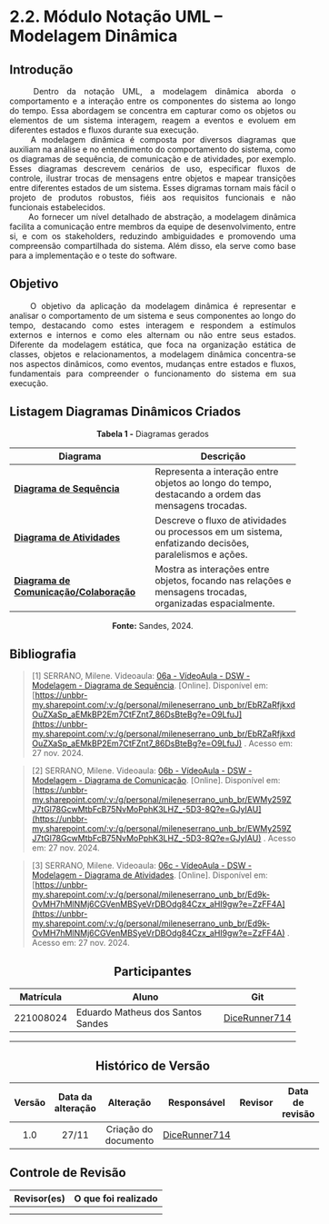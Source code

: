 # 2.2. Módulo Notação UML – Modelagem Dinâmica

<!-- Foco_2: Modelagem UML Dinâmica.

Entrega Mínima: 1 Modelo Dinâmico (ESCOPO: Diagrama de Sequência; Diagrama de Atividades; Diagrama de Comunicação/Colaboração ou Diagrama de Estados).

Apresentação (em sala) explicando o modelo dinâmico especificado, com: (i) rastro claro aos membros participantes (MOSTRAR QUADRO DE PARTICIPAÇÕES & COMMITS); (ii) justificativas & senso crítico sobre o modelo, e (iii) comentários gerais sobre o trabalho em equipe. Tempo da Apresentação: +/- 5min. Recomendação: Apresentar diretamente via Wiki ou GitPages do Projeto. Baixar os conteúdos com antecedência, evitando problemas de internet no momento de exposição nas Dinâmicas de Avaliação.

A Wiki ou GitPages do Projeto deve conter um tópico dedicado ao Módulo Modelagem Dinâmica (Notação UML), com 1 modelo, histórico de versões, referências, e demais detalhamentos gerados pela equipe nesse escopo. -->

## Introdução 
<!--  
- **Apresente o tema do projeto ou estudo;**
- **Busque trazer referências no decorrer do texto;**
- Destaque a relevância do diagrama ou abordagem para a área de aplicação.
- Mencione brevemente os principais aspectos que serão abordados no documento.
-->

<div align="justify">&emsp;&emsp;
Dentro da notação UML, a modelagem dinâmica aborda o comportamento e a interação entre os componentes do sistema ao longo do tempo. Essa abordagem se concentra em capturar como os objetos ou elementos de um sistema interagem, reagem a eventos e evoluem em diferentes estados e fluxos durante sua execução.
</div>

<div align="justify">&emsp;&emsp;
A modelagem dinâmica é composta por diversos diagramas que auxiliam na análise e no entendimento do comportamento do sistema, como os diagramas de sequência, de comunicação e de atividades, por exemplo. Esses diagramas descrevem cenários de uso, especificar fluxos de controle, ilustrar trocas de mensagens entre objetos e mapear transições entre diferentes estados de um sistema. Esses digramas tornam mais fácil o projeto de produtos robustos, fiéis aos requisitos funcionais e não funcionais estabelecidos.
</div>

<div align="justify">&emsp;&emsp;
Ao fornecer um nível detalhado de abstração, a modelagem dinâmica facilita a comunicação entre membros da equipe de desenvolvimento, entre si, e com os stakeholders, reduzindo ambiguidades e promovendo uma compreensão compartilhada do sistema. Além disso, ela serve como base para a implementação e o teste do software.
</div>

## Objetivo
<!--  
- **Declare o que se pretende alcançar com o diagrama em projetos no geral; Busque referenciar!**
- **Declare o que se pretende alcançar com o diagrama para equipe neste contexto;**
- **Destaque os resultados esperados, como soluções para problemas, melhorias no entendimento ou suporte à tomada de decisões.**
-->

<div align="justify">&emsp;&emsp;
O objetivo da aplicação da modelagem dinâmica é representar e analisar o comportamento de um sistema e seus componentes ao longo do tempo, destacando como estes interagem e respondem a estímulos externos e internos e como eles alternam ou não entre seus estados. Diferente da modelagem estática, que foca na organização estática de classes, objetos e relacionamentos, a modelagem dinâmica concentra-se nos aspectos dinâmicos, como eventos, mudanças entre estados e fluxos, fundamentais para compreender o funcionamento do sistema em sua execução.
</div>

## Listagem Diagramas Dinâmicos Criados
<!--  
- **Explique o processo utilizado para desenvolver o trabalho. COMO foi feito?**
- **Descreva as ferramentas, técnicas ou referências utilizadas na construção do diagrama ou solução. Se houver alguma ferramenta específica determinada pela professora, a sugestão é usá-la sendo em qualquer etapa do processo. Podem começar com uma ferramenta que já são familiarizados e depois explorar outras ferramentas.**
- Se desejarem, podem citar os desafios encontrados seguindo a metodologia, propostas de melhoria, etc.
-->

<center><b>Tabela 1 -</b> Diagramas gerados</center>

| **Diagrama**                            | **Descrição**                                                                                             |
| --------------------------------------- | --------------------------------------------------------------------------------------------------------- |
| [**Diagrama de Sequência**]()               | Representa a interação entre objetos ao longo do tempo, destacando a ordem das mensagens trocadas.        |
| [**Diagrama de Atividades**](/docs/Projeto/DiagramaDeAtividades.md)              | Descreve o fluxo de atividades ou processos em um sistema, enfatizando decisões, paralelismos e ações.    |
| [**Diagrama de Comunicação/Colaboração**]() | Mostra as interações entre objetos, focando nas relações e mensagens trocadas, organizadas espacialmente. |
<center><b>Fonte:</b> Sandes, 2024.</center>

<!-- ### Versões Anteriores

<details>
<summary>Visualizar versão 1.2</summary>

### Versão 1.2 -->

<!-- Aqui documente as mudanças de uma versão para a outra -->
<!-- A Figura 1 apresenta não só o BPMN revisado como também alguns materiais utilizados durante sua confecção.

<center><b>Figura 1 -</b> BPMN revisado versão 1.2</center>

![Versao 1.2](../assets/BPMN/bpmn2.png)

<center><b>Fonte:</b> Lemos, 2024.</center>

</details>

<details>
<summary>Visualizar versão 1.1</summary>

### Versão 1.1

A Figura 2 apresenta não só o BPMN revisado como também alguns materiais utilizados durante sua confecção.

<center><b>Figura 2 -</b> BPMN revisado versão 1.1</center>

![Versao 1.1](../assets/BPMN/bpmnRevisado.jpg)

<center><b>Fonte:</b> Silva, Lemos, Sandes, Carvalho, 2024.</center>

</details>

<details>
<summary>Visualizar versão 1.0</summary>

### Versão 1.0

Primeira adaptação ao Bizagi pode ser vista na Figura 3.

<center><b>Figura 3 -</b> BPMN adaptado ao Bizagi versão 1.0</center>

![Versão 1.0](../assets/BPMN/BPMN.png)

<center><b>Fonte:</b> Bartz, Rodrigues, Reis, Sandes, Lemos,  Carvalho, Silva, Santos, Alves, Santos, 2024.</center>

</details> -->


## Bibliografia 

<!-- - **Altere!**-->

> [1] SERRANO, Milene. Videoaula: [06a - VídeoAula - DSW - Modelagem - Diagrama de Sequência](https://unbbr-my.sharepoint.com/:v:/g/personal/mileneserrano_unb_br/EbRZaRfjkxdOuZXaSp_aEMkBP2Em7CtFZnt7_86DsBteBg?e=O9LfuJ). [Online]. Disponível em: [https://unbbr-my.sharepoint.com/:v:/g/personal/mileneserrano_unb_br/EbRZaRfjkxdOuZXaSp_aEMkBP2Em7CtFZnt7_86DsBteBg?e=O9LfuJ](https://unbbr-my.sharepoint.com/:v:/g/personal/mileneserrano_unb_br/EbRZaRfjkxdOuZXaSp_aEMkBP2Em7CtFZnt7_86DsBteBg?e=O9LfuJ) . Acesso em: 27 nov. 2024.

> [2] SERRANO, Milene. Videoaula: [06b - VídeoAula - DSW - Modelagem - Diagrama de Comunicação](https://unbbr-my.sharepoint.com/:v:/g/personal/mileneserrano_unb_br/EWMy259ZJ7tGl78GcwMtbFcB75NvMoPphK3LHZ_-5D3-8Q?e=GJyIAU). [Online]. Disponível em: [https://unbbr-my.sharepoint.com/:v:/g/personal/mileneserrano_unb_br/EWMy259ZJ7tGl78GcwMtbFcB75NvMoPphK3LHZ_-5D3-8Q?e=GJyIAU](https://unbbr-my.sharepoint.com/:v:/g/personal/mileneserrano_unb_br/EWMy259ZJ7tGl78GcwMtbFcB75NvMoPphK3LHZ_-5D3-8Q?e=GJyIAU) . Acesso em: 27 nov. 2024.

> [3] SERRANO, Milene. Videoaula: [06c - VídeoAula - DSW - Modelagem - Diagrama de Atividades](https://unbbr-my.sharepoint.com/:v:/g/personal/mileneserrano_unb_br/Ed9k-OvMH7hMlNMj6CGVenMBSyeVrDBOdg84Czx_aHI9gw?e=ZzFF4A). [Online]. Disponível em: [https://unbbr-my.sharepoint.com/:v:/g/personal/mileneserrano_unb_br/Ed9k-OvMH7hMlNMj6CGVenMBSyeVrDBOdg84Czx_aHI9gw?e=ZzFF4A](https://unbbr-my.sharepoint.com/:v:/g/personal/mileneserrano_unb_br/Ed9k-OvMH7hMlNMj6CGVenMBSyeVrDBOdg84Czx_aHI9gw?e=ZzFF4A) . Acesso em: 27 nov. 2024.


<center>

## Participantes

</center>

<!-- de preferência: em ordem alfabética, seguindo o exemplo: -->

<div style="margin: 0 auto; width: fit-content;">

| Matrícula | Aluno                                 | Git                                                           |
| --------- | ------------------------------------- | ------------------------------------------------------------- |
| 221008024 | Eduardo Matheus dos Santos Sandes     | [DiceRunner714](https://github.com/DiceRunner714)             |

</div>

---

<center>

## Histórico de Versão

</center>

<!-- Lembre de alterar a data -->

<div style="margin: 0 auto; width: fit-content;">

| Versão | Data da alteração |      Alteração       |                    Responsável                    | Revisor | Data de revisão |
| :----: | :---------------: | :------------------: | :-----------------------------------------------: | :-----: | :-------------: |
|  1.0   |       27/11       | Criação do documento | [DiceRunner714](https://github.com/DiceRunner714) |         |                 |

</div>

## Controle de Revisão

| Revisor(es) | O que foi realizado |
| :---------: | :-----------------: |
|             |                     |
|             |                     |
